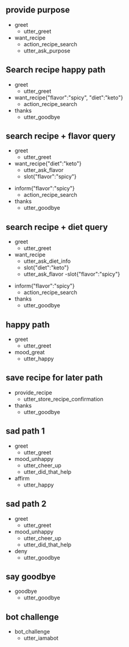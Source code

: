 <!-- 
each ## are example stories - 
## story title
* user 
    - action taken by assistant
 -->

## provide purpose
* greet
  - utter_greet
* want_recipe
	- action_recipe_search
  - utter_ask_purpose

## Search recipe happy path
* greet
  - utter_greet
* want_recipe{"flavor":"spicy", "diet":"keto"}
  - action_recipe_search
* thanks
  - utter_goodbye

## search recipe + flavor query
* greet
  - utter_greet
* want_recipe{"diet":"keto"}
	- utter_ask_flavor
	- slot{"flavor":"spicy"}
<!--general inform is better, than capture wider range of entities -->
* inform{"flavor":"spicy"}
  - action_recipe_search
* thanks
  - utter_goodbye

## search recipe + diet query
* greet
  - utter_greet
* want_recipe
	- utter_ask_diet_info
	- slot{"diet":"keto"}
	- utter_ask_flavor
	-slot{"flavor":"spicy"}

<!--general inform is better, than capture wider range of entities -->
* inform{"flavor":"spicy"}
   - action_recipe_search
* thanks
  - utter_goodbye


## happy path
* greet
  - utter_greet
* mood_great
  - utter_happy


## save recipe for later path
* provide_recipe
  - utter_store_recipe_confirmation
* thanks
  - utter_goodbye

## sad path 1
* greet
  - utter_greet
* mood_unhappy
  - utter_cheer_up
  - utter_did_that_help
* affirm
  - utter_happy

## sad path 2
* greet
  - utter_greet
* mood_unhappy
  - utter_cheer_up
  - utter_did_that_help
* deny
  - utter_goodbye

## say goodbye
* goodbye
  - utter_goodbye

## bot challenge
* bot_challenge
  - utter_iamabot
